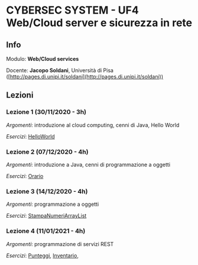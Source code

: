 # CYBERSEC SYSTEM - UF4 Web/Cloud server e sicurezza in rete 

## Info

Modulo: **Web/Cloud services**

Docente: **Jacopo Soldani**, Università di Pisa ([http://pages.di.unipi.it/soldani](http://pages.di.unipi.it/soldani))

## Lezioni

### Lezione 1 (30/11/2020 - 3h)
*Argomenti*: introduzione al cloud computing, cenni di Java, Hello World

*Esercizi*: [HelloWorld](https://github.com/cybersec-system-cloud/hello-world)

### Lezione 2 (07/12/2020 - 4h)
*Argomenti*: introduzione a Java, cenni di programmazione a oggetti

*Esercizi*: [Orario](https://github.com/cybersec-system-cloud/orario-americano)

### Lezione 3 (14/12/2020 - 4h)
*Argomenti*: programmazione a oggetti  

*Esercizi*: [StampaNumeriArrayList](https://github.com/cybersec-system-cloud/StampaNumeriArrayList)

### Lezione 4 (11/01/2021 - 4h)
*Argomenti*: programmazione di servizi REST

*Esercizi*: [Punteggi](https://github.com/cybersec-system-cloud/Punteggi), [Inventario](https://github.com/cybersec-system-cloud/Inventario), 
